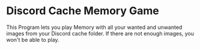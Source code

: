 # Discord Cache Memory Game

This Program lets you play Memory with all your wanted and unwanted images from your Discord cache folder.
If there are not enough images, you won't be able to play.
